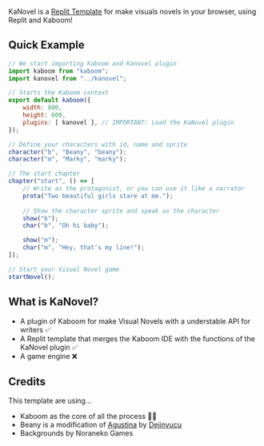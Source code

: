 KaNovel is a [Replit Template](https://replit.com) for make visuals novels in your browser, using Replit and Kaboom!

## Quick Example
```js 
// We start importing Kaboom and Kanovel plugin
import kaboom from "kaboom";
import kanovel from "../kanovel";

// Starts the Kaboom context
export default kaboom({
	width: 800,
	height: 600,
	plugins: [ kanovel ], // IMPORTANT: Load the KaNovel plugin
});

// Define your characters with id, name and sprite
character("b", "Beany", "beany");
character("m", "Marky", "marky");

// The start chapter 
chapter("start", () => [
	// Write as the protagonist, or you can use it like a narrator
	prota("Two beautiful girls stare at me.");
	
	// Show the character sprite and speak as the character
	show("b");
	char("b", "Oh hi baby");

	show("m");
	char("m", "Hey, that's my line!");
]);

// Start your Visual Novel game
startNovel();
```

## What is KaNovel?
* A plugin of Kaboom for make Visual Novels with a understable API for writers ✅
* A Replit template that merges the Kaboom IDE with the functions of the KaNovel plugin ✅
* A game engine ❌

## Credits
This template are using...

* Kaboom as the core of all the process 🕵🏻
* Beany is a modification of [Agustina](https://dejinyucu.itch.io/agustina-visual-novel-sprite) by [Dejinyucu](dejinyucu.itch.io)
* Backgrounds by Noraneko Games